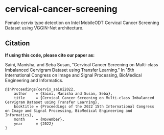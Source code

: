 # cervical-cancer-screening
Female cervix type detection on Intel MobileODT Cervical Cancer Screening Dataset using VGGIN-Net architecture.

## Citation

**If using this code, please cite our paper as:**

Saini, Manisha, and Seba Susan, "Cervical Cancer Screening on Multi-class Imbalanced Cervigram Dataset using Transfer Learning." In 15th International Congress on Image and Signal Processing, BioMedical Engineering and Informatics.

```
@InProceedings{cervix_saini2022,
    author    = {Saini, Manisha and Susan, Seba},
    title     = {Cervical Cancer Screening on Multi-class Imbalanced Cervigram Dataset using Transfer Learning},
    booktitle = {Proceedings of the 2022 15th International Congress on Image and Signal Processing, BioMedical Engineering and Informatics},
    month     = {November},
    year      = {2022}
}
```